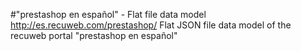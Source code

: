 #"prestashop en español" - Flat file data model
http://es.recuweb.com/prestashop/
Flat JSON file data model of the recuweb portal "prestashop en español"
